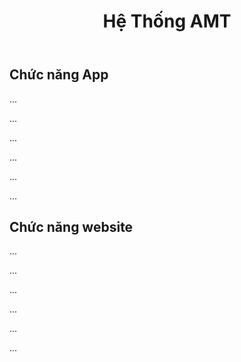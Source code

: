 <!DOCTYPE html>
<html lang="en">
<head>
    <meta charset="UTF-8">
    <meta name="viewport" content="width=device-width, initial-scale=1.0">
        </head>
        <body>
            <header>
               <h1 style="text-align: center;">Hệ Thống AMT</h1>
            </header>
            <section>
                <h1>Chức năng App</h1>
               <p>...</p>
                <p>...</p>
                 <p>...</p>
                  <p>...</p>
                   <p>...</p>
                    <p>...</p>
            </section>
            <section>
                <h1>Chức năng website</h1>
                 <p>...</p>
                <p>...</p>
                 <p>...</p>
                  <p>...</p>
                   <p>...</p>
                    <p>...</p>
            </section> 
           
    
</body>
</html>
